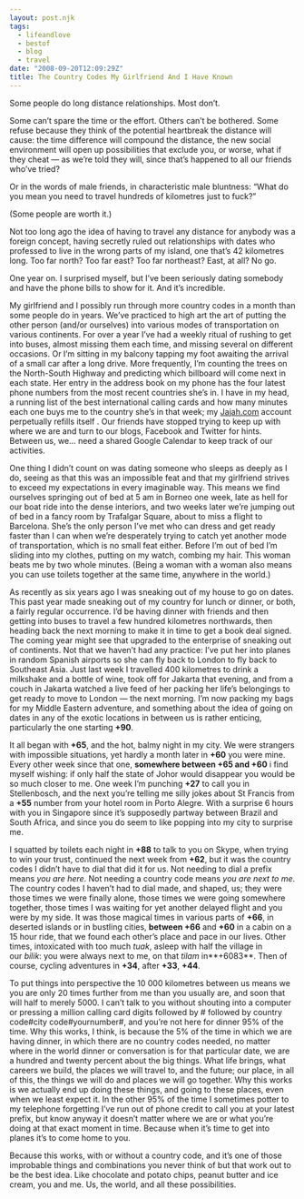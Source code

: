 ```yaml
---
layout: post.njk
tags:
  - lifeandlove
  - bestof
  - blog
  - travel
date: "2008-09-20T12:09:29Z"
title: The Country Codes My Girlfriend And I Have Known
---
```


Some people do long distance relationships. Most don’t.

Some can’t spare the time or the effort. Others can’t be bothered. Some refuse because they think of the potential heartbreak the distance will cause: the time difference will compound the distance, the new social environment will open up possibilities that exclude you, or worse, what if they cheat — as we’re told they will, since that’s happened to all our friends who’ve tried?

Or in the words of male friends, in characteristic male bluntness: “What do you mean you need to travel hundreds of kilometres just to fuck?”

(Some people are worth it.)

Not too long ago the idea of having to travel any distance for anybody was a foreign concept, having secretly ruled out relationships with dates who professed to live in the wrong parts of my island, one that’s 42 kilometres long. Too far north? Too far east? Too far northeast? East, at all? No go.

One year on. I surprised myself, but I’ve been seriously dating somebody and have the phone bills to show for it. And it’s incredible.

My girlfriend and I possibly run through more country codes in a month than some people do in years. We’ve practiced to high art the art of putting the other person (and/or ourselves) into various modes of transportation on various continents. For over a year I’ve had a weekly ritual of rushing to get into buses, almost missing them each time, and missing several on different occasions. Or I’m sitting in my balcony tapping my foot awaiting the arrival of a small car after a long drive. More frequently, I’m counting the trees on the North-South Highway and predicting which billboard will come next in each state. Her entry in the address book on my phone has the four latest phone numbers from the most recent countries she’s in. I have in my head, a running list of the best international calling cards and how many minutes each one buys me to the country she’s in that week; my [Jajah.com](http://www.jajah.com/) account perpetually refills itself . Our friends have stopped trying to keep up with where we are and turn to our blogs, Facebook and Twitter for hints. Between us, we… need a shared Google Calendar to keep track of our activities.

One thing I didn’t count on was dating someone who sleeps as deeply as I do, seeing as that this was an impossible feat and that my girlfriend strives to exceed my expectations in every imaginable way. This means we find ourselves springing out of bed at 5 am in Borneo one week, late as hell for our boat ride into the dense interiors, and two weeks later we’re jumping out of bed in a fancy room by Trafalgar Square, about to miss a flight to Barcelona. She’s the only person I’ve met who can dress and get ready faster than I can when we’re desperately trying to catch yet another mode of transportation, which is no small feat either. Before I’m out of bed I’m sliding into my clothes, putting on my watch, combing my hair. This woman beats me by two whole minutes. (Being a woman with a woman also means you can use toilets together at the same time, anywhere in the world.)

As recently as six years ago I was sneaking out of my house to go on dates. This past year made sneaking out of my country for lunch or dinner, or both, a fairly regular occurrence. I’d be having dinner with friends and then getting into buses to travel a few hundred kilometres northwards, then heading back the next morning to make it in time to get a book deal signed. The coming year might see that upgraded to the enterprise of sneaking out of continents. Not that we haven’t had any practice: I’ve put her into planes in random Spanish airports so she can fly back to London to fly back to Southeast Asia. Just last week I travelled 400 kilometres to drink a milkshake and a bottle of wine, took off for Jakarta that evening, and from a couch in Jakarta watched a live feed of her packing her life’s belongings to get ready to move to London — the next morning. I’m now packing my bags for my Middle Eastern adventure, and something about the idea of going on dates in any of the exotic locations in between us is rather enticing, particularly the one starting **+90**.

It all began with **+65**, and the hot, balmy night in my city. We were strangers with impossible situations, yet hardly a month later in **+60** you were mine. Every other week since that one, **somewhere between +65 and +60** i find myself wishing: if only half the state of Johor would disappear you would be so much closer to me. One week I’m punching **+27** to call you in Stellenbosch, and the next you’re telling me silly jokes about St Francis from a **+55** number from your hotel room in Porto Alegre. With a surprise 6 hours with you in Singapore since it’s supposedly partway between Brazil and South Africa, and since you do seem to like popping into my city to surprise me.

I squatted by toilets each night in **+88** to talk to you on Skype, when trying to win your trust, continued the next week from **+62**, but it was the country codes I didn’t have to dial that did it for us. Not needing to dial a prefix means _you are here_. Not needing a country code means _you are next to me_. The country codes I haven’t had to dial made, and shaped, us; they were those times we were finally alone, those times we were going somewhere together, those times I was waiting for yet another delayed flight and you were by my side. It was those magical times in various parts of **+66**, in deserted islands or in bustling cities, **between +66** and **+60** in a cabin on a 15 hour ride, that we found each other’s place and pace in our lives. Other times, intoxicated with too much _tuak_, asleep with half the village in our _bilik_: you were always next to me, on that _tilam_ in**+6083**. Then of course, cycling adventures in **+34**, after **+33**, **+44**.

To put things into perspective the 10 000 kilometres between us means we you are only 20 times further from me than you usually are, and soon that will half to merely 5000. I can’t talk to you without shouting into a computer or pressing a million calling card digits followed by # followed by country code#city code#yournumber#, and you’re not here for dinner 95% of the time. Why this works, I think, is because the 5% of the time in which we are having dinner, in which there are no country codes needed, no matter where in the world dinner or conversation is for that particular date, we are a hundred and twenty percent about the big things. What life brings, what careers we build, the places we will travel to, and the future; our place, in all of this, the things we will do and places we will go together. Why this works is we actually end up doing these things, and going to these places, even when we least expect it. In the other 95% of the time I sometimes potter to my telephone forgetting I’ve run out of phone credit to call you at your latest prefix, but know anyway it doesn’t matter where we are or what you’re doing at that exact moment in time. Because when it’s time to get into planes it’s to come home to you.

Because this works, with or without a country code, and it’s one of those improbable things and combinations you never think of but that work out to be the best idea. Like chocolate and potato chips, peanut butter and ice cream, you and me. Us, the world, and all these possibilities.
